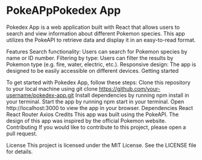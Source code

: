 # PokeAPpPokedex App

Pokedex App is a web application built with React that allows users to search and view information about different Pokemon species. This app utilizes the PokeAPI to retrieve data and display it in an easy-to-read format.

Features
Search functionality: Users can search for Pokemon species by name or ID number.
Filtering by type: Users can filter the results by Pokemon type (e.g. fire, water, electric, etc.).
Responsive design: The app is designed to be easily accessible on different devices.
Getting started

To get started with Pokedex App, follow these steps:
Clone this repository to your local machine using git clone https://github.com/your-username/pokedex-app.git
Install dependencies by running npm install in your terminal.
Start the app by running npm start in your terminal.
Open http://localhost:3000 to view the app in your browser.
Dependencies
React
React Router
Axios
Credits
This app was built using the PokeAPI.
The design of this app was inspired by the official Pokemon website.
Contributing
If you would like to contribute to this project, please open a pull request.

License
This project is licensed under the MIT License. See the LICENSE file for details.
